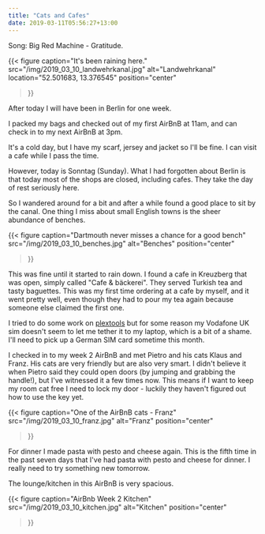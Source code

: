 ```yaml
---
title: "Cats and Cafes"
date: 2019-03-11T05:56:27+13:00
---
```


Song: Big Red Machine - Gratitude.

{{<
  figure
  caption="It's been raining here."
  src="/img/2019_03_10_landwehrkanal.jpg"
  alt="Landwehrkanal"
  location="52.501683, 13.376545"
  position="center"
>}}

After today I will have been in Berlin for one week.

I packed my bags and checked out of my first AirBnB at 11am, and can check in
to my next AirBnB at 3pm.

It's a cold day, but I have my scarf, jersey and jacket so I'll be fine. I can
visit a cafe while I pass the time.

However, today is Sonntag (Sunday). What I had forgotten about Berlin is that
today most of the shops are closed, including cafes. They take the day of rest
seriously here. 

So I wandered around for a bit and after a while found a good place to sit by
the canal. One thing I miss about small English towns is the sheer abundance of
benches.

{{<
  figure
  caption="Dartmouth never misses a chance for a good bench"
  src="/img/2019_03_10_benches.jpg"
  alt="Benches"
  position="center"
>}}

This was fine until it started to rain down. I found a cafe in Kreuzberg that
was open, simply called "Cafe & bäckerei". They served Turkish tea and tasty
baguettes. This was my first time ordering at a cafe by myself, and it went
pretty well, even though they had to pour my tea again because someone else
claimed the first one.

I tried to do some work on
[plextools](https://github.com/stayradiated/plextools) but for some reason my
Vodafone UK sim doesn't seem to let me tether it to my laptop, which is a bit
of a shame. I'll need to pick up a German SIM card sometime this month.

I checked in to my week 2 AirBnB and met Pietro and his cats Klaus and Franz.
His cats are very friendly but are also very smart. I didn't believe it when
Pietro said they could open doors (by jumping and grabbing the handle!), but
I've witnessed it a few times now. This means if I want to keep my room cat
free I need to lock my door - luckily they haven't figured out how to use the
key yet. 

{{<
  figure
  caption="One of the AirBnB cats - Franz"
  src="/img/2019_03_10_franz.jpg"
  alt="Franz"
  position="center"
>}}

For dinner I made pasta with pesto and cheese again. This is the fifth time in
the past seven days that I've had pasta with pesto and cheese for dinner. I
really need to try something new tomorrow. 

The lounge/kitchen in this AirBnB is very spacious.

{{<
  figure
  caption="AirBnb Week 2 Kitchen"
  src="/img/2019_03_10_kitchen.jpg"
  alt="Kitchen"
  position="center"
>}}
